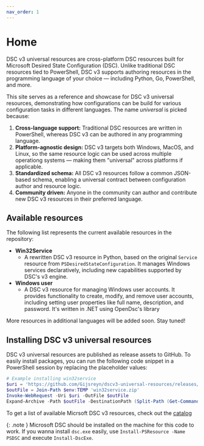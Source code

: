 ```yaml
---
nav_order: 1
---
```


# Home

DSC v3 universal resources are cross-platform DSC resources built
for Microsoft Desired State Configuration (DSC).
Unlike traditional DSC resources tied to PowerShell, DSC v3 supports authoring
resources in the programming language of your choice — including Python, Go,
PowerShell, and more.

This site serves as a reference and showcase for DSC v3 universal resources,
demonstrating how configurations can be build for various configuration tasks
in different languages. The name *universal* is picked because:

1. **Cross-language support:** Traditional DSC resources are written in
   PowerShell, whereas DSC v3 can be authored in any programming language.
2. **Platform-agnostic design:** DSC v3 targets both Windows, MacOS, and Linux,
   so the same resource logic can be used across multiple operationg systems —
   making them "universal" across platforms if applicable.
3. **Standardized schema:** All DSC v3 resources follow a common JSON-based
   schema, enabling a universal contract between configuration author and
   resource logic.
4. **Community driven:** Anyone in the community can author and contribute
    new DSC v3 resources in their preferred language.

## Available resources

The following list represents the current available resources in the repository:

- **Win32Service**
  - A rewritten DSC v3 resource in Python, based on the original `Service`
      resource from `PSDesiredStateConfiguration`. It manages Windows services
      declaratively, including new capabilities supported by DSC's v3 engine.
- **Windows user**
  - A DSC v3 resource for managing Windows user accounts. It provides functionality
      to create, modify, and remove user accounts, including setting user properties
      like full name, description, and password. It's written in .NET using OpenDsc's library

More resources in additional languages will be added soon. Stay tuned!

## Installing DSC v3 universal resources

DSC v3 universal resources are published as release assets to GitHub.
To easily install packages, you can run the following code snippet in
a PowerShell session by replacing the placeholder values:

```powershell
# Example installing win32service
$uri = 'https://github.com/Gijsreyn/dscv3-universal-resources/releases/download/v0.1.0/win32service-v0.1.0.zip'
$outFile = Join-Path $env:TEMP 'win32service.zip'
Invoke-WebRequest -Uri $uri -OutFile $outFile
Expand-Archive -Path $outFile -DestinationPath (Split-Path (Get-Command dsc.exe).Path -Parent) -Force
```

To get a list of available Micrsoft DSC v3 resources, check out the
[catalog](docs/catalog/catalog.md)

{: .note }
Microsoft DSC should be installed on the machine for this code to work. If you
wanna install `dsc.exe` easily, use `Install-PSResource -Name PSDSC`
and execute `Install-DscExe`.
